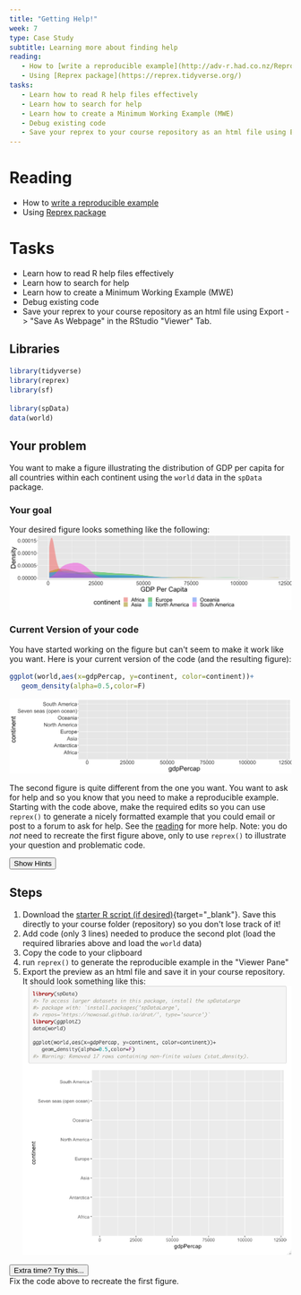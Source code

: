 ```yaml
---
title: "Getting Help!"
week: 7
type: Case Study
subtitle: Learning more about finding help
reading:
   - How to [write a reproducible example](http://adv-r.had.co.nz/Reproducibility.html)
   - Using [Reprex package](https://reprex.tidyverse.org/)
tasks:
   - Learn how to read R help files effectively
   - Learn how to search for help
   - Learn how to create a Minimum Working Example (MWE)
   - Debug existing code
   - Save your reprex to your course repository as an html file using Export -> "Save As Webpage" in the RStudio "Viewer" Tab.
---
```




# Reading

- How to [write a reproducible example](http://adv-r.had.co.nz/Reproducibility.html)
- Using [Reprex package](https://reprex.tidyverse.org/)

# Tasks

- Learn how to read R help files effectively
- Learn how to search for help
- Learn how to create a Minimum Working Example (MWE)
- Debug existing code
- Save your reprex to your course repository as an html file using Export -> "Save As Webpage" in the RStudio "Viewer" Tab.

## Libraries


```r
library(tidyverse)
library(reprex)
library(sf)

library(spData)
data(world)
```

## Your problem

You want to make a figure illustrating the distribution of GDP per capita for all countries within each continent using the `world` data in the `spData` package.  

### Your goal
Your desired figure looks something like the following:
![](CS_07_files/figure-html/unnamed-chunk-3-1.png)<!-- -->

### Current Version of your code
You have started working on the figure but can't seem to make it work like you want.  Here is your current version of the code (and the resulting figure):


```r
ggplot(world,aes(x=gdpPercap, y=continent, color=continent))+
   geom_density(alpha=0.5,color=F)
```

![](CS_07_files/figure-html/unnamed-chunk-4-1.png)<!-- -->

The second figure is quite different from the one you want.  You want to ask for help and so you know that you need to make a reproducible example.  Starting with the code above, make the required edits so you can use `reprex()` to generate a nicely formatted example that you could email or post to a forum to ask for help.  See the [reading](https://reprex.tidyverse.org/) for more help. Note: you do _not_ need to recreate the first figure above, only to use `reprex()` to illustrate your question and problematic code.

<div class="well">
<button data-toggle="collapse" class="btn btn-primary btn-sm round" data-target="#demo1">Show Hints</button>
<div id="demo1" class="collapse">

## Steps
1. Download the [<i class="fa fa-file-code-o fa-1x" aria-hidden="true"></i> starter R script (if desired)](scripts/CS_07_nocomments.R){target="_blank"}.  Save this directly to your course folder (repository) so you don't lose track of it!
2. Add code (only 3 lines) needed to produce the second plot (load the required libraries above and load the `world` data)
2. Copy the code to your clipboard
3. run `reprex()` to generate the reproducible example in the "Viewer Pane"
4. Export the preview as an html file and save it in your course repository.  It should look something like this:
![](assets/reprex.png)

</div>
</div>


<div class="extraswell">
<button data-toggle="collapse" class="btn btn-link" data-target="#extras">
Extra time? Try this...
</button>
<div id="extras" class="collapse">
Fix the code above to recreate the first figure.
</div>
</div>
